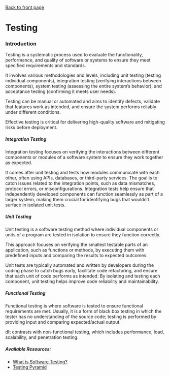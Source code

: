 [Back to front page](../readme.md)

# Testing

### Introduction

Testing is a systematic process used to evaluate the functionality, performance, and quality of software or systems to ensure they meet specified requirements and standards.

It involves various methodologies and levels, including unit testing (testing individual components), integration testing (verifying interactions between components), system testing (assessing the entire system’s behavior), and acceptance testing (confirming it meets user needs).

Testing can be manual or automated and aims to identify defects, validate that features work as intended, and ensure the system performs reliably under different conditions.

Effective testing is critical for delivering high-quality software and mitigating risks before deployment.

##### Integration Testing

Integration testing focuses on verifying the interactions between different components or modules of a software system to ensure they work together as expected.

It comes after unit testing and tests how modules communicate with each other, often using APIs, databases, or third-party services. The goal is to catch issues related to the integration points, such as data mismatches, protocol errors, or misconfigurations. Integration tests help ensure that independently developed components can function seamlessly as part of a larger system, making them crucial for identifying bugs that wouldn’t surface in isolated unit tests.

##### Unit Testing

Unit testing is a software testing method where individual components or units of a program are tested in isolation to ensure they function correctly.

This approach focuses on verifying the smallest testable parts of an application, such as functions or methods, by executing them with predefined inputs and comparing the results to expected outcomes.

Unit tests are typically automated and written by developers during the coding phase to catch bugs early, facilitate code refactoring, and ensure that each unit of code performs as intended. By isolating and testing each component, unit testing helps improve code reliability and maintainability.

##### Functional Testing

Functional testing is where software is tested to ensure functional requirements are met. Usually, it is a form of black box testing in which the tester has no understanding of the source code; testing is performed by providing input and comparing expected/actual output.

dIt contrasts with non-functional testing, which includes performance, load, scalability, and penetration testing.

##### Available Resources:

- [What is Software Testing?](https://www.guru99.com/software-testing-introduction-importance.html)
- [Testing Pyramid](https://www.browserstack.com/guide/testing-pyramid-for-test-automation)
